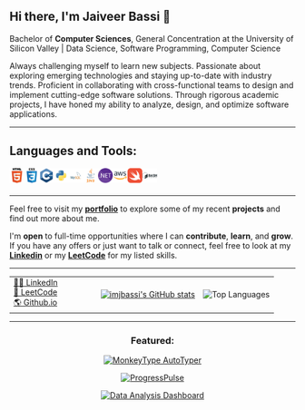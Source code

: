 ## Hi there, I'm Jaiveer Bassi 👋

Bachelor of **Computer Sciences**, General Concentration at the University of Silicon Valley | Data Science, Software Programming, Computer Science

Always challenging myself to learn new subjects. Passionate about exploring emerging technologies and staying up-to-date with industry trends. Proficient in collaborating with cross-functional teams to design and implement cutting-edge software solutions. Through rigorous academic projects, I have honed my ability to analyze, design, and optimize software applications.

---

## **Languages and Tools**:

<img align="left" alt="HTML5" width="26px" src="https://raw.githubusercontent.com/github/explore/80688e429a7d4ef2fca1e82350fe8e3517d3494d/topics/html/html.png?size=48" />

<img align="left" alt="CSS3" width="26px" src="https://raw.githubusercontent.com/github/explore/80688e429a7d4ef2fca1e82350fe8e3517d3494d/topics/css/css.png?size=48" /> 

<img align="left" alt="C++" width="26px" src="https://raw.githubusercontent.com/github/explore/80688e429a7d4ef2fca1e82350fe8e3517d3494d/topics/cpp/cpp.png?size=48" />

<img align="left" alt="Python" width="26px" src="https://raw.githubusercontent.com/github/explore/80688e429a7d4ef2fca1e82350fe8e3517d3494d/topics/python/python.png?size=48" /> 

<img align="left" alt="MySQL" width="26px" src="https://raw.githubusercontent.com/github/explore/80688e429a7d4ef2fca1e82350fe8e3517d3494d/topics/mysql/mysql.png?size=48" />

<img align="left" alt="Java" width="26px" src="https://raw.githubusercontent.com/github/explore/5b3600551e122a3277c2c5368af2ad5725ffa9a1/topics/java/java.png?size=48" />

<img align="left" alt=".NET Framework" width="26px" src="https://raw.githubusercontent.com/github/explore/80688e429a7d4ef2fca1e82350fe8e3517d3494d/topics/dotnet/dotnet.png?size=48" />

<img align="left" alt="AWS" width="26px" src="https://raw.githubusercontent.com/github/explore/80688e429a7d4ef2fca1e82350fe8e3517d3494d/topics/aws/aws.png?size=48" />

<img align="left" alt="Swift" width="26px" src="https://raw.githubusercontent.com/github/explore/80688e429a7d4ef2fca1e82350fe8e3517d3494d/topics/swift/swift.png?size=48" />

<img align="left" alt="Bash" width="26px" src="https://raw.githubusercontent.com/github/explore/80688e429a7d4ef2fca1e82350fe8e3517d3494d/topics/bash/bash.png?size=48" />

<br />
<br />

---

Feel free to visit my **[portfolio](https://imjbassi.github.io/)** to explore some of my recent **projects** and find out more about me.

I'm **open** to full-time opportunities where I can **contribute**, **learn**, and **grow**. If you have any offers or just want to talk or connect, feel free to look at my **[Linkedin](https://www.linkedin.com/in/jaiveer-bassi/)** or my **[LeetCode](https://leetcode.com/imjbassi/)** for my listed skills.

---

  <table>
    <tr>
      <td width="33%">
        <a href="https://www.linkedin.com/in/jaiveer-bassi/" style="display: block;">👨‍💼 LinkedIn</a>
        <a href="https://leetcode.com/imjbassi/" style="display: block;">🚀 LeetCode</a>
        <a href="https://imjbassi.github.io/" style="display: block;">🌎 Github.io</a>
      </td>
      <td>
        <a href="https://github.com/imjbassi">
          <img src="https://github-readme-stats.vercel.app/api?username=imjbassi&show_icons=true&theme=dark" alt="imjbassi's GitHub stats">
        </a>
      </td>
      <td>
        <a>
          <img height="150em" src="https://github-readme-stats.vercel.app/api/top-langs?username=imjbassi&show_icons=true&locale=en&layout=compact&theme=dark" alt="Top Languages">
        </a>
      </td>
    </tr>
  </table>


<hr>
  <h3 align="center">Featured:</h3>

  </p>
    <p align="center">
    <a href="https://github.com/imjbassi/MonkeyType-AutoTyper">
      <img src="https://github-readme-stats.vercel.app/api/pin/?username=imjbassi&repo=MonkeyType-AutoTyper&show_icons=true&theme=dark" alt="MonkeyType AutoTyper">
    </a>
  </p>
  <p align="center">
    <a href="https://github.com/imjbassi/ProgressPulse">
      <img src="https://github-readme-stats.vercel.app/api/pin/?username=imjbassi&repo=ProgressPulse&show_icons=true&theme=dark" alt="ProgressPulse">
    </a>
  </p>
  <p align="center">
    <a href="https://github.com/imjbassi/Data-Analysis-Dashboard">
      <img src="https://github-readme-stats.vercel.app/api/pin/?username=imjbassi&repo=Data-Analysis-Dashboard&show_icons=true&theme=dark" alt="Data Analysis Dashboard">
    </a>

